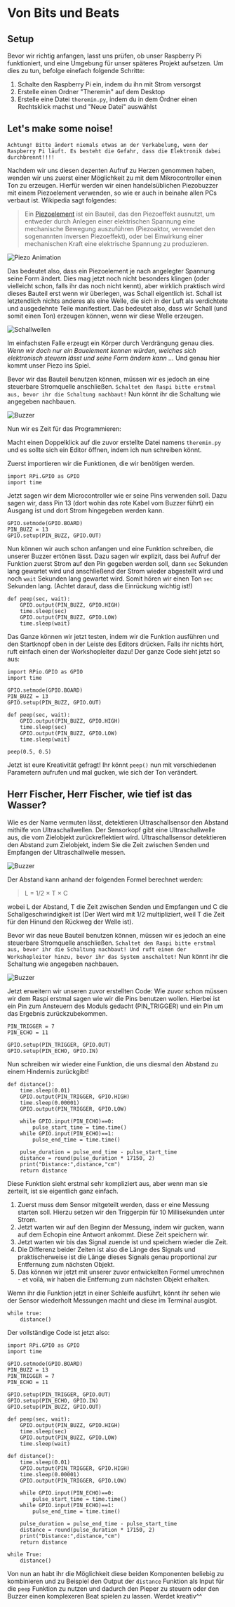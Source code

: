 # Von Bits und Beats

## Setup
Bevor wir richtig anfangen, lasst uns prüfen, ob unser Raspberry Pi funktioniert, und eine Umgebung für unser späteres Projekt aufsetzen. Um dies zu tun, befolge einefach folgende Schritte:
  1. Schalte den Raspberry Pi ein, indem du ihn mit Strom versorgst
  2. Erstelle einen Ordner "Theremin" auf dem Desktop
  3. Erstelle eine Datei `theremin.py`, indem du in dem Ordner einen Rechtsklick machst und "Neue Datei" auswählst

## Let's make some noise!
`Achtung! Bitte ändert niemals etwas an der Verkabelung, wenn der Raspberry Pi läuft. Es besteht die Gefahr, dass die Elektronik dabei durchbrennt!!!!`

Nachdem wir uns diesen dezenten Aufruf zu Herzen genommen haben, wenden wir uns zuerst einer Möglichkeit zu mit dem Mikrocontroller einen Ton zu erzeugen. Hierfür werden wir einen handelsüblichen Piezobuzzer mit einem Piezoelement verwenden, so wie er auch in beinahe allen PCs verbaut ist.
Wikipedia sagt folgendes:
> Ein [Piezoelement](https://de.wikipedia.org/wiki/Piezoelement) ist ein Bauteil, das den Piezoeffekt ausnutzt, um entweder durch Anlegen einer elektrischen Spannung eine mechanische Bewegung auszuführen (Piezoaktor, verwendet den sogenannten inversen Piezoeffekt), oder bei Einwirkung einer mechanischen Kraft eine elektrische Spannung zu produzieren. 

![Piezo Animation](https://upload.wikimedia.org/wikipedia/commons/c/c4/SchemaPiezo.gif)

Das bedeutet also, dass ein Piezoelement je nach angelegter Spannung seine Form ändert. Dies mag jetzt noch nicht besonders klingen (oder vielleicht schon, falls ihr das noch nicht kennt), aber wirklich praktisch wird dieses Bauteil erst wenn wir überlegen, was Schall eigentlich ist.
Schall ist letztendlich nichts anderes als eine Welle, die sich in der Luft als verdichtete und ausgedehnte Teile manifestiert. Das bedeutet also, dass wir Schall (und somit einen Ton) erzeugen können, wenn wir diese Welle erzeugen.

![Schallwellen](https://upload.wikimedia.org/wikipedia/commons/8/82/Spherical_pressure_waves.gif)

Im einfachsten Falle erzeugt ein Körper durch Verdrängung genau dies. _Wenn wir doch nur ein Bauelement kennen würden, welches sich elektronisch steuern lässt und seine Form ändern kann ..._ Und genau hier kommt unser Piezo ins Spiel.

Bevor wir das Bauteil benutzen können, müssen wir es jedoch an eine steuerbare Stromquelle anschließen.
`Schaltet den Raspi bitte erstmal aus, bevor ihr die Schaltung nachbaut!`
Nun könnt ihr die Schaltung wie angegeben nachbauen.

![Buzzer](https://raw.githubusercontent.com/wittenator/girlsday19/master/pics/buzzer.png)

Nun wir es Zeit für das Programmieren:

Macht einen Doppelklick auf die zuvor erstellte Datei namens `theremin.py` und es sollte sich ein Editor öffnen, indem ich nun schreiben könnt.

Zuerst importieren wir die Funktionen, die wir benötigen werden.
```
import RPi.GPIO as GPIO
import time
```
Jetzt sagen wir dem Microcontroller wie er seine Pins verwenden soll. Dazu sagen wir, dass Pin 13 (dort wohin das rote Kabel vom Buzzer führt) ein Ausgang ist und dort Strom hingegeben werden kann.
```
GPIO.setmode(GPIO.BOARD)
PIN_BUZZ = 13
GPIO.setup(PIN_BUZZ, GPIO.OUT)
```

Nun können wir auch schon anfangen und eine Funktion schreiben, die unserer Buzzer ertönen lässt. Dazu sagen wir explizit, dass bei Aufruf der Funktion zuerst Strom auf den Pin gegeben werden soll, dann `sec` Sekunden lang gewartet wird und anschließend der Strom wieder abgestellt wird und noch `wait` Sekunden lang gewartet wird. Somit hören wir einen Ton `sec` Sekunden lang. (Achtet darauf, dass die Einrückung wichtig ist!)
```
def peep(sec, wait):
    GPIO.output(PIN_BUZZ, GPIO.HIGH)
    time.sleep(sec)
    GPIO.output(PIN_BUZZ, GPIO.LOW)
    time.sleep(wait)
```

Das Ganze können wir jetzt testen, indem wir die Funktion ausführen und den Startknopf oben in der Leiste des Editors drücken. Falls ihr nichts hört, ruft einfach einen der Workshopleiter dazu!
Der ganze Code sieht jetzt so aus:
```
import RPio.GPIO as GPIO
import time

GPIO.setmode(GPIO.BOARD)
PIN_BUZZ = 13
GPIO.setup(PIN_BUZZ, GPIO.OUT)

def peep(sec, wait):
    GPIO.output(PIN_BUZZ, GPIO.HIGH)
    time.sleep(sec)
    GPIO.output(PIN_BUZZ, GPIO.LOW)
    time.sleep(wait)

peep(0.5, 0.5)
```

Jetzt ist eure Kreativität gefragt! Ihr könnt `peep()` nun mit verschiedenen Parametern aufrufen und mal gucken, wie sich der Ton verändert.



## Herr Fischer, Herr Fischer, wie tief ist das Wasser?

Wie es der Name vermuten lässt, detektieren Ultraschallsensor den Abstand mithilfe von Ultraschallwellen. Der Sensorkopf gibt eine Ultraschallwelle aus, die vom Zielobjekt zurückreflektiert wird. Ultraschallsensor detektieren den Abstand zum Zielobjekt, indem Sie die Zeit zwischen Senden und Empfangen der Ultraschallwelle messen.

![Buzzer](https://www.keyence.de/Images/sensorbasics_ultrasonic_info_img_01_1547954.jpg)

Der Abstand kann anhand der folgenden Formel berechnet werden:

> L = 1/2 × T × C

wobei L der Abstand, T die Zeit zwischen Senden und Empfangen und C die Schallgeschwindigkeit ist (Der Wert wird mit 1/2 multipliziert, weil T die Zeit für den Hinund den Rückweg der Welle ist).

Bevor wir das neue Bauteil benutzen können, müssen wir es jedoch an eine steuerbare Stromquelle anschließen.
`Schaltet den Raspi bitte erstmal aus, bevor ihr die Schaltung nachbaut! Und ruft einen der Workshopleiter hinzu, bevor ihr das System anschaltet!`
Nun könnt ihr die Schaltung wie angegeben nachbauen.

![Buzzer](https://raw.githubusercontent.com/wittenator/girlsday19/master/pics/theremin.png)

Jetzt erweitern wir unseren zuvor erstellten Code:
Wie zuvor schon müssen wir dem Raspi erstmal sagen wie wir die Pins benutzen wollen. Hierbei ist ein Pin zum Ansteuern des Moduls gedacht (PIN_TRIGGER) und ein Pin um das Ergebnis zurückzubekommen.
```
PIN_TRIGGER = 7
PIN_ECHO = 11

GPIO.setup(PIN_TRIGGER, GPIO.OUT)
GPIO.setup(PIN_ECHO, GPIO.IN)
```

Nun schreiben wir wieder eine Funktion, die uns diesmal den Abstand zu einem Hindernis zurückgibt!
```
def distance():
    time.sleep(0.01)
    GPIO.output(PIN_TRIGGER, GPIO.HIGH)
    time.sleep(0.00001)
    GPIO.output(PIN_TRIGGER, GPIO.LOW)
    
    while GPIO.input(PIN_ECHO)==0:
        pulse_start_time = time.time()
    while GPIO.input(PIN_ECHO)==1:
        pulse_end_time = time.time()
    
    pulse_duration = pulse_end_time - pulse_start_time
    distance = round(pulse_duration * 17150, 2)
    print("Distance:",distance,"cm")
    return distance
```
Diese Funktion sieht erstmal sehr kompliziert aus, aber wenn man sie zerteilt, ist sie eigentlich ganz einfach.
  1. Zuerst muss dem Sensor mitgeteilt werden, dass er eine Messung starten soll. Hierzu setzen wir den Triggerpin für 10 Millisekunden unter Strom. 
  2. Jetzt warten wir auf den Beginn der Messung, indem wir gucken, wann auf dem Echopin eine Antwort ankommt. Diese Zeit speichern wir.
  3. Jetzt warten wir bis das Signal zuende ist und speichern wieder die Zeit.
  4. Die Differenz beider Zeiten ist also die Länge des Signals und praktischerweise ist die Länge dieses Signals genau proportional zur Entfernung zum nächsten Objekt.
  5. Das können wir jetzt mit unserer zuvor entwickelten Formel umrechnen - et voilá, wir haben die Entfernung zum nächsten Objekt erhalten.

Wemn ihr die Funktion jetzt in einer Schleife ausführt, könnt ihr sehen wie der Sensor wiederholt Messungen macht und diese im Terminal ausgibt.
```
while true:
    distance()
```

Der vollständige Code ist jetzt also:
```
import RPi.GPIO as GPIO
import time

GPIO.setmode(GPIO.BOARD)
PIN_BUZZ = 13
PIN_TRIGGER = 7
PIN_ECHO = 11

GPIO.setup(PIN_TRIGGER, GPIO.OUT)
GPIO.setup(PIN_ECHO, GPIO.IN)
GPIO.setup(PIN_BUZZ, GPIO.OUT)

def peep(sec, wait):
    GPIO.output(PIN_BUZZ, GPIO.HIGH)
    time.sleep(sec)
    GPIO.output(PIN_BUZZ, GPIO.LOW)
    time.sleep(wait)
    
def distance():
    time.sleep(0.01)
    GPIO.output(PIN_TRIGGER, GPIO.HIGH)
    time.sleep(0.00001)
    GPIO.output(PIN_TRIGGER, GPIO.LOW)
    
    while GPIO.input(PIN_ECHO)==0:
        pulse_start_time = time.time()
    while GPIO.input(PIN_ECHO)==1:
        pulse_end_time = time.time()
    
    pulse_duration = pulse_end_time - pulse_start_time
    distance = round(pulse_duration * 17150, 2)
    print("Distance:",distance,"cm")
    return distance

while True:
    distance()
```

Von nun an habt ihr die Möglichkeit diese beiden Komponenten beliebig zu kombinieren und zu Beispiel den Output der `distance` Funktion als Input für die `peep` Funktion zu nutzen und dadurch den Pieper zu steuern oder den Buzzer einen komplexeren Beat spielen zu lassen. Werdet kreativ^^

